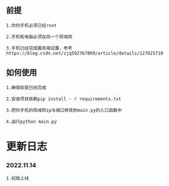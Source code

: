 ## 前提

    1.你的手机必须已经root
    
    2.手机和电脑必须在同一个局域网

    3.手机已经完成服务端设置，参考https://blog.csdn.net/zjq592767809/article/details/127825710


## 如何使用

    1.确保前提已经完成
    
    2.安装项目依赖pip install - r requirements.txt
    
    3.把你手机的局域网ip与端口修改到main.py的入口函数中
    
    4.运行python main.py

# 更新日志

### 2022.11.14
    1.初版上线
    

